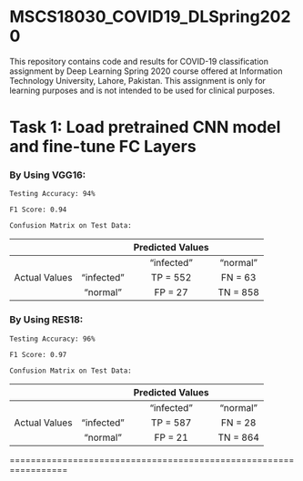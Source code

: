 # MSCS18030_COVID19_DLSpring2020
This repository contains code and results for COVID-19 classification assignment by Deep Learning Spring 2020 course offered at Information Technology University, Lahore, Pakistan. This assignment is only for learning purposes and is not intended to be used for clinical purposes.

# Task 1: Load pretrained CNN model and fine-tune FC Layers

### By Using VGG16: 

    Testing Accuracy: 94%
    
    F1 Score: 0.94
    
    Confusion Matrix on Test Data: 
|               |            | Predicted Values |          |
|:-------------:|:----------:|:----------------:|:--------:|
|               |            |    “infected”    | “normal” |
| Actual Values | “infected” |     TP = 552     |  FN = 63 |
|               |  “normal”  |      FP = 27     | TN = 858 |
		
### By Using RES18: 

    Testing Accuracy: 96%
    
    F1 Score: 0.97
    
    Confusion Matrix on Test Data: 
|               |            | Predicted Values |          |
|:-------------:|:----------:|:----------------:|:--------:|
|               |            |    “infected”    | “normal” |
| Actual Values | “infected” |     TP = 587     |  FN = 28 |
|               |  “normal”  |      FP = 21     | TN = 864 |

=================================================================
